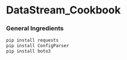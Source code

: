 # DataStream_Cookbook

### General Ingredients
```python
pip install requests
pip install ConfigParser
pip install boto3
```